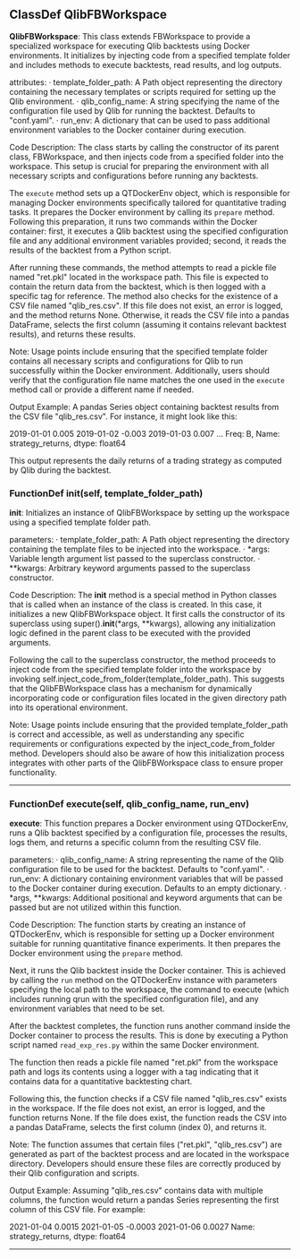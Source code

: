 ## ClassDef QlibFBWorkspace
**QlibFBWorkspace**: This class extends FBWorkspace to provide a specialized workspace for executing Qlib backtests using Docker environments. It initializes by injecting code from a specified template folder and includes methods to execute backtests, read results, and log outputs.

attributes:
· template_folder_path: A Path object representing the directory containing the necessary templates or scripts required for setting up the Qlib environment.
· qlib_config_name: A string specifying the name of the configuration file used by Qlib for running the backtest. Defaults to "conf.yaml".
· run_env: A dictionary that can be used to pass additional environment variables to the Docker container during execution.

Code Description: The class starts by calling the constructor of its parent class, FBWorkspace, and then injects code from a specified folder into the workspace. This setup is crucial for preparing the environment with all necessary scripts and configurations before running any backtests.

The `execute` method sets up a QTDockerEnv object, which is responsible for managing Docker environments specifically tailored for quantitative trading tasks. It prepares the Docker environment by calling its `prepare` method. Following this preparation, it runs two commands within the Docker container: first, it executes a Qlib backtest using the specified configuration file and any additional environment variables provided; second, it reads the results of the backtest from a Python script.

After running these commands, the method attempts to read a pickle file named "ret.pkl" located in the workspace path. This file is expected to contain the return data from the backtest, which is then logged with a specific tag for reference. The method also checks for the existence of a CSV file named "qlib_res.csv". If this file does not exist, an error is logged, and the method returns None. Otherwise, it reads the CSV file into a pandas DataFrame, selects the first column (assuming it contains relevant backtest results), and returns these results.

Note: Usage points include ensuring that the specified template folder contains all necessary scripts and configurations for Qlib to run successfully within the Docker environment. Additionally, users should verify that the configuration file name matches the one used in the `execute` method call or provide a different name if needed.

Output Example: A pandas Series object containing backtest results from the CSV file "qlib_res.csv". For instance, it might look like this:

2019-01-01    0.005
2019-01-02   -0.003
2019-01-03    0.007
...
Freq: B, Name: strategy_returns, dtype: float64

This output represents the daily returns of a trading strategy as computed by Qlib during the backtest.
### FunctionDef __init__(self, template_folder_path)
**__init__**: Initializes an instance of QlibFBWorkspace by setting up the workspace using a specified template folder path.

parameters:
· template_folder_path: A Path object representing the directory containing the template files to be injected into the workspace.
· *args: Variable length argument list passed to the superclass constructor.
· **kwargs: Arbitrary keyword arguments passed to the superclass constructor.

Code Description: The __init__ method is a special method in Python classes that is called when an instance of the class is created. In this case, it initializes a new QlibFBWorkspace object. It first calls the constructor of its superclass using super().__init__(*args, **kwargs), allowing any initialization logic defined in the parent class to be executed with the provided arguments.

Following the call to the superclass constructor, the method proceeds to inject code from the specified template folder into the workspace by invoking self.inject_code_from_folder(template_folder_path). This suggests that the QlibFBWorkspace class has a mechanism for dynamically incorporating code or configuration files located in the given directory path into its operational environment.

Note: Usage points include ensuring that the provided template_folder_path is correct and accessible, as well as understanding any specific requirements or configurations expected by the inject_code_from_folder method. Developers should also be aware of how this initialization process integrates with other parts of the QlibFBWorkspace class to ensure proper functionality.
***
### FunctionDef execute(self, qlib_config_name, run_env)
**execute**: This function prepares a Docker environment using QTDockerEnv, runs a Qlib backtest specified by a configuration file, processes the results, logs them, and returns a specific column from the resulting CSV file.

parameters:
· qlib_config_name: A string representing the name of the Qlib configuration file to be used for the backtest. Defaults to "conf.yaml".
· run_env: A dictionary containing environment variables that will be passed to the Docker container during execution. Defaults to an empty dictionary.
· *args, **kwargs: Additional positional and keyword arguments that can be passed but are not utilized within this function.

Code Description: The function starts by creating an instance of QTDockerEnv, which is responsible for setting up a Docker environment suitable for running quantitative finance experiments. It then prepares the Docker environment using the `prepare` method.

Next, it runs the Qlib backtest inside the Docker container. This is achieved by calling the `run` method on the QTDockerEnv instance with parameters specifying the local path to the workspace, the command to execute (which includes running qrun with the specified configuration file), and any environment variables that need to be set.

After the backtest completes, the function runs another command inside the Docker container to process the results. This is done by executing a Python script named `read_exp_res.py` within the same Docker environment.

The function then reads a pickle file named "ret.pkl" from the workspace path and logs its contents using a logger with a tag indicating that it contains data for a quantitative backtesting chart.

Following this, the function checks if a CSV file named "qlib_res.csv" exists in the workspace. If the file does not exist, an error is logged, and the function returns None. If the file does exist, the function reads the CSV into a pandas DataFrame, selects the first column (index 0), and returns it.

Note: The function assumes that certain files ("ret.pkl", "qlib_res.csv") are generated as part of the backtest process and are located in the workspace directory. Developers should ensure these files are correctly produced by their Qlib configuration and scripts.

Output Example: Assuming "qlib_res.csv" contains data with multiple columns, the function would return a pandas Series representing the first column of this CSV file. For example:

2021-01-04    0.0015
2021-01-05    -0.0003
2021-01-06    0.0027
Name: strategy_returns, dtype: float64
***
